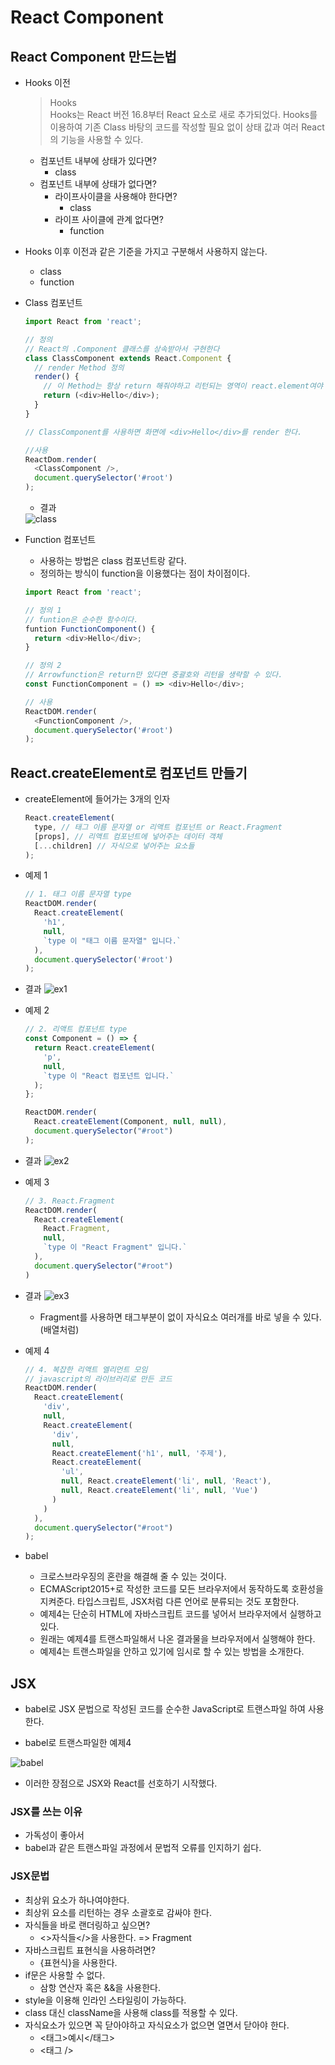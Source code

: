 # React Component

## React Component 만드는법
- Hooks 이전

  > Hooks  
  Hooks는 React 버전 16.8부터 React 요소로 새로 추가되었다. Hooks를 이용하여 기존 Class 바탕의 코드를 작성할 필요 없이 상태 값과 여러 React의 기능을 사용할 수 있다.

  - 컴포넌트 내부에 상태가 있다면?
    - class
  - 컴포넌트 내부에 상태가 없다면?
    - 라이프사이클을 사용해야 한다면?
      - class
    - 라이프 사이클에 관계 없다면?
      - function  
  
- Hooks 이후 이전과 같은 기준을 가지고 구분해서 사용하지 않는다.
  - class
  - function

- Class 컴포넌트
  
  ```javascript
  import React from 'react';

  // 정의
  // React의 .Component 클래스를 상속받아서 구현한다
  class ClassComponent extends React.Component { 
    // render Method 정의
    render() {
      // 이 Method는 항상 return 해줘야하고 리턴되는 영역이 react.element여야 한다.
      return (<div>Hello</div>);
    }
  }
  
  // ClassComponent를 사용하면 화면에 <div>Hello</div>를 render 한다.
  
  //사용
  ReactDom.render(
    <ClassComponent />,
    document.querySelector('#root')
  );
  ```
    - 결과
    <img src="./img/react_class.png" alt="class" />

- Function 컴포넌트
  - 사용하는 방법은 class 컴포넌트랑 같다.
  - 정의하는 방식이 function을 이용했다는 점이 차이점이다.

  ```javascript
  import React from 'react';

  // 정의 1
  // funtion은 순수한 함수이다.
  funtion FunctionComponent() {
    return <div>Hello</div>;
  }

  // 정의 2
  // Arrowfunction은 return만 있다면 중괄호와 리턴을 생략할 수 있다.
  const FunctionComponent = () => <div>Hello</div>;

  // 사용
  ReactDOM.render(
    <FunctionComponent />, 
    document.querySelector('#root')
  );

## React.createElement로 컴포넌트 만들기

- createElement에 들어가는 3개의 인자
  ```javascript
  React.createElement(
    type, // 태그 이름 문자열 or 리액트 컴포넌트 or React.Fragment
    [props], // 리액트 컴포넌트에 넣어주는 데이터 객체
    [...children] // 자식으로 넣어주는 요소들
  );
  ```
- 예제 1
  ```javascript
  // 1. 태그 이름 문자열 type
  ReactDOM.render(
    React.createElement(
      'h1', 
      null, 
      `type 이 "태그 이름 문자열" 입니다.`
    ),
    document.querySelector('#root')
  );
  ```
- 결과
  <img src="./img/react_ceex1.png" alt="ex1" />

- 예제 2
  ```javascript
  // 2. 리액트 컴포넌트 type
  const Component = () => {
    return React.createElement(
      'p', 
      null, 
      `type 이 "React 컴포넌트 입니다.`
    );
  };

  ReactDOM.render(
    React.createElement(Component, null, null),
    document.querySelector("#root")
  );
  ```

- 결과
  <img src="./img/react_ceex2.png" alt="ex2" />

- 예제 3
  ```javascript
  // 3. React.Fragment
  ReactDOM.render(
    React.createElement(
      React.Fragment,
      null,
      `type 이 "React Fragment" 입니다.`
    ),
    document.querySelector("#root")
  )
  ```

- 결과
  <img src="./img/react_ceex3.png" alt="ex3" />
  - Fragment를 사용하면 태그부분이 없이 자식요소 여러개를 바로 넣을 수 있다. (배열처럼)

- 예제 4
  ```javascript
  // 4. 복잡한 리액트 엘리먼트 모임
  // javascript의 라이브러리로 만든 코드
  ReactDOM.render(
    React.createElement(
      'div', 
      null, 
      React.createElement(
        'div', 
        null, 
        React.createElement('h1', null, '주제'),
        React.createElement(
          'ul', 
          null, React.createElement('li', null, 'React'),
          null, React.createElement('li', null, 'Vue')
        )
      )
    ),
    document.querySelector("#root")
  );
  ```
- babel
  - 크로스브라우징의 혼란을 해결해 줄 수 있는 것이다.
  - ECMAScript2015+로 작성한 코드를 모든 브라우저에서 동작하도록 호환성을 지켜준다. 타입스크립트, JSX처럼 다른 언어로 분류되는 것도 포함한다.
  - 예제4는 단순히 HTML에 자바스크립트 코드를 넣어서 브라우저에서 실행하고 있다.
  - 원래는 예제4를 트랜스파일해서 나온 결과물을 브라우저에서 실행해야 한다.
  - 예제4는 트랜스파일을 안하고 있기에 임시로 할 수 있는 방법을 소개한다.

## JSX
  - babel로 JSX 문법으로 작성된 코드를 순수한 JavaScript로 트랜스파일 하여 사용한다.
  
  - babel로 트랜스파일한 예제4 
  <img src="./img/react_babel.png" alt="babel" />

  - 이러한 장점으로 JSX와 React를 선호하기 시작했다.

### JSX를 쓰는 이유
  - 가독성이 좋아서
  - babel과 같은 트랜스파일 과정에서 문법적 오류를 인지하기 쉽다.

### JSX문법
  - 최상위 요소가 하나여야한다.
  - 최상위 요소를 리턴하는 경우 소괄호로 감싸야 한다.
  - 자식들을 바로 랜더링하고 싶으면?
    - <>자식들</>을 사용한다. => Fragment
  - 자바스크립트 표현식을 사용하려면?
    - {표현식}을 사용한다.
  - if문은 사용할 수 없다.
    - 삼항 연산자 혹은 &&을 사용한다.
  - style을 이용해 인라인 스타일링이 가능하다.
  - class 대신 className을 사용해 class를 적용할 수 있다.
  - 자식요소가 있으면 꼭 닫아야하고 자식요소가 없으면 열면서 닫아야 한다.
    - <태그>예시</태그>
    - <태그 />





















